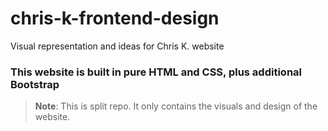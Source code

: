 # chris-k-frontend-design
Visual representation and ideas for Chris K. website 


### This website is built in pure HTML and CSS, plus additional Bootstrap
> **Note**: This is split repo. It only contains the visuals and design of the website.
